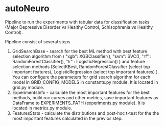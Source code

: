 # autoNeuro
Pipeline to run the experiments with tabular data for classification tasks (Major Depressive Disorder vs Healthy Control, Schisophrenia vs Healthy Control).

Pipeline consist of several steps

1. GridSearchBase - search for the best ML method  with best feature selection algorithm from ( "xgb": XGBClassifier(), "svm": SVC(), "rf" : RandomForestClassifier(),
   "lr" : LogisticRegression() ) and feature selection methods (SelectKBest, RandomForestClassifier (select top important features), LogisticRegression (select top important features) ). You can configure the parameters for grid search algorithm for each model in GRID_CONFIG_MODELS in constants.py module. It is located in grid.py module.
2. ExperimentsInfo - calculate the most important features for the best methods,  build roc curves and other metrics, save important features as DataFrame  to  EXPERIMENTS_PATH (experiments.py module). It is located in metrics.py module.
3. FeaturesStats  - calculate the distributions and post-hoc t-test for the the most important features calculated in the previos step.
   
